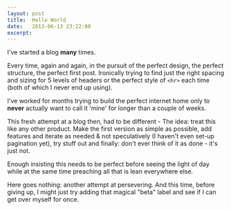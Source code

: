 ```yaml
---
layout: post
title:  Hello World
date:   2013-06-13 23:22:00
excerpt:
---
```


I've started a blog __many__ times.

Every time, again and again, in the pursuit of the perfect design, the perfect structure, the perfect first post. Ironically trying to find just the right spacing and sizing for 5 levels of headers or the perfect style of ```<hr>``` each time (both of which I never end up using).

I've worked for months trying to build the perfect internet home only to __never__ actually want to call it 'mine' for longer than a couple of weeks.

This fresh attempt at a blog then, had to be different - The idea: treat this like any other product. Make the first version as simple as possible, add features and iterate as needed & not speculatively (I haven't even set-up pagination yet), try stuff out and finally: don't ever think of it as done - it's just not.

Enough insisting this needs to be perfect before seeing the light of day while at the same time preaching all that is lean everywhere else.

Here goes nothing: another attempt at persevering. And this time, before giving up, I might just try adding that magical "beta" label and see if I can get over myself for once.
